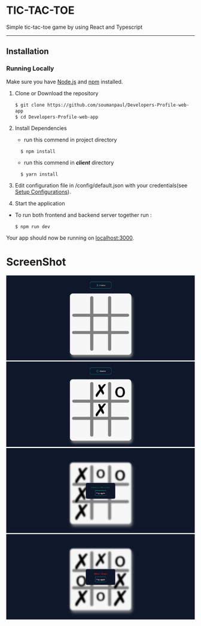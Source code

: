 # TIC-TAC-TOE

Simple tic-tac-toe game by using React and Typescript

---
## Installation
### Running Locally
Make sure you have [Node.js](https://nodejs.org/) and [npm](https://www.npmjs.com/) installed.

1. Clone or Download the repository

	```
	$ git clone https://github.com/soumanpaul/Developers-Profile-web-app
	$ cd Developers-Profile-web-app
	```
2. Install Dependencies
   + run this commend in project directory
	
    ```
	  $ npm install
    ```
   + run this commend in ***client***  directory
   
    ```
      $ yarn install
    ```


2. Edit configuration file in /config/default.json with your credentials(see [Setup Configurations](#configurations)).


5. Start the application

  + To run both frontend and backend server together run :

	```
	$ npm run dev
	```

Your app should now be running on [localhost:3000](http://localhost:3000/).

# ScreenShot

![Screenshot 2024-03-16 004514.png](src%2Fassets%2FscreenShot%2FScreenshot%202024-03-16%20004514.png)
![Screenshot 2024-03-16 004529.png](src%2Fassets%2FscreenShot%2FScreenshot%202024-03-16%20004529.png)
![Screenshot 2024-03-16 004702.png](src%2Fassets%2FscreenShot%2FScreenshot%202024-03-16%20004702.png)
![Screenshot 2024-03-16 004715.png](src%2Fassets%2FscreenShot%2FScreenshot%202024-03-16%20004715.png)
